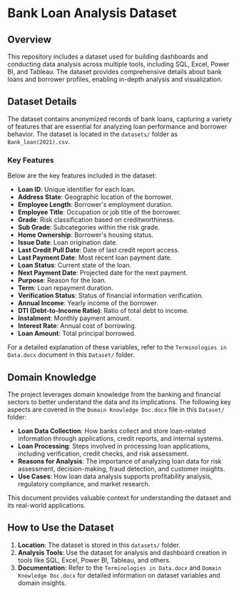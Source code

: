 # Bank Loan Analysis Dataset

## Overview
This repository includes a dataset used for building dashboards and conducting data analysis across multiple tools, including SQL, Excel, Power BI, and Tableau. The dataset provides comprehensive details about bank loans and borrower profiles, enabling in-depth analysis and visualization.

## Dataset Details
The dataset contains anonymized records of bank loans, capturing a variety of features that are essential for analyzing loan performance and borrower behavior. The dataset is located in the `datasets/` folder as `Bank_loan(2021).csv`.

### Key Features
Below are the key features included in the dataset:

- **Loan ID**: Unique identifier for each loan.
- **Address State**: Geographic location of the borrower.
- **Employee Length**: Borrower's employment duration.
- **Employee Title**: Occupation or job title of the borrower.
- **Grade**: Risk classification based on creditworthiness.
- **Sub Grade**: Subcategories within the risk grade.
- **Home Ownership**: Borrower's housing status.
- **Issue Date**: Loan origination date.
- **Last Credit Pull Date**: Date of last credit report access.
- **Last Payment Date**: Most recent loan payment date.
- **Loan Status**: Current state of the loan.
- **Next Payment Date**: Projected date for the next payment.
- **Purpose**: Reason for the loan.
- **Term**: Loan repayment duration.
- **Verification Status**: Status of financial information verification.
- **Annual Income**: Yearly income of the borrower.
- **DTI (Debt-to-Income Ratio)**: Ratio of total debt to income.
- **Instalment**: Monthly payment amount.
- **Interest Rate**: Annual cost of borrowing.
- **Loan Amount**: Total principal borrowed.

For a detailed explanation of these variables, refer to the `Terminologies in Data.docx` document in this `Dataset/` folder.

## Domain Knowledge
The project leverages domain knowledge from the banking and financial sectors to better understand the data and its implications. The following key aspects are covered in the `Domain Knowledge Doc.docx` file in this `Dataset/` folder:

- **Loan Data Collection**: How banks collect and store loan-related information through applications, credit reports, and internal systems.
- **Loan Processing**: Steps involved in processing loan applications, including verification, credit checks, and risk assessment.
- **Reasons for Analysis**: The importance of analyzing loan data for risk assessment, decision-making, fraud detection, and customer insights.
- **Use Cases**: How loan data analysis supports profitability analysis, regulatory compliance, and market research.

This document provides valuable context for understanding the dataset and its real-world applications.

## How to Use the Dataset
1. **Location**: The dataset is stored in this `datasets/` folder.
2. **Analysis Tools**: Use the dataset for analysis and dashboard creation in tools like SQL, Excel, Power BI, Tableau, and others.
3. **Documentation**: Refer to the `Terminologies in Data.docx` and `Domain Knowledge Doc.docx` for detailed information on dataset variables and domain insights.

